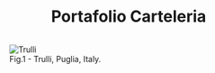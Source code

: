 
<h1 align="center">Portafolio Carteleria</h1>
<div class="content" style="
            display: flex;
            width: 100%;}
">
  
<figure>
<img src="bufalos.jpg" alt="Trulli"/>
<figcaption>Fig.1 - Trulli, Puglia, Italy.</figcaption>
</figure>
         
</div>  
